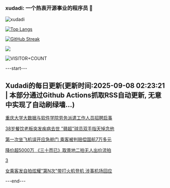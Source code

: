 ### xudadi: 一个热衷开源事业的程序员 👋

![xudadi](https://github-readme-stats-git-masterorgs-github-readme-stats-team.vercel.app/api?username=xudadi)

[![Top Langs](https://github-readme-stats.vercel.app/api/top-langs/?username=xudadi)](https://github.com/anuraghazra/github-readme-stats)

[![GitHub Streak](https://streak-stats.demolab.com?user=xudadi&locale=zh_Hans)](https://git.io/streak-stats)

![](https://raw.githubusercontent.com/xudadi/xudadi/main/assets/github-contribution-grid-snake.svg)

![VISITOR+COUNT](https://komarev.com/ghpvc/?username=xudadi&label=VISITOR+COUNT)


---start---

## Xudadi的每日更新(更新时间:2025-09-08 02:23:21 | 本部分通过Github Actions抓取RSS自动更新, 无意中实现了自动刷绿墙...)

[重庆大学大数据与软件学院劳务派遣工作人员招聘启事](https://www.gongkaoleida.com/article/2606356)

[38岁餐饮老板突发疾病去世 "赣超"球员双手指天悼念他](https://m.163.com/news/article/K8SCBKIH053469LG.html)

[第一次坐飞机误开应急舱门 乘客被判赔偿国航7万多元](https://m.163.com/news/article/K8PRFGR60514D3UH.html)

[降价超5000万 《三十而已》取景地二拍无人出价流拍](https://m.163.com/news/article/K8S5JGHH0514R9P4.html)

[3](https://m.163.com/touch/news/sub/domestic)

[女乘客发自拍炫耀"第N次"带打火机登机 涉事机场回应](https://m.163.com/news/article/K8RVKA2G05561G0D.html)

---end---
